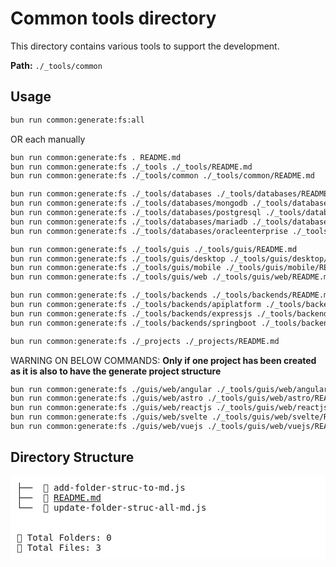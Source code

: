 # Common tools directory

This directory contains various tools to support the development.

**Path:** `./_tools/common`

## Usage

```bash
bun run common:generate:fs:all
```

OR each manually

```bash
bun run common:generate:fs . README.md
bun run common:generate:fs ./_tools ./_tools/README.md
bun run common:generate:fs ./_tools/common ./_tools/common/README.md
```

```bash
bun run common:generate:fs ./_tools/databases ./_tools/databases/README.md
bun run common:generate:fs ./_tools/databases/mongodb ./_tools/databases/mongodb/README.md
bun run common:generate:fs ./_tools/databases/postgresql ./_tools/databases/postgresql/README.md
bun run common:generate:fs ./_tools/databases/mariadb ./_tools/databases/mariadb/README.md
bun run common:generate:fs ./_tools/databases/oracleenterprise ./_tools/databases/oracleenterprise/README.md
```

```bash
bun run common:generate:fs ./_tools/guis ./_tools/guis/README.md
bun run common:generate:fs ./_tools/guis/desktop ./_tools/guis/desktop/README.md
bun run common:generate:fs ./_tools/guis/mobile ./_tools/guis/mobile/README.md
bun run common:generate:fs ./_tools/guis/web ./_tools/guis/web/README.md
```

```bash
bun run common:generate:fs ./_tools/backends ./_tools/backends/README.md
bun run common:generate:fs ./_tools/backends/apiplatform ./_tools/backends/apiplatform/README.md
bun run common:generate:fs ./_tools/backends/expressjs ./_tools/backends/expressjs/README.md
bun run common:generate:fs ./_tools/backends/springboot ./_tools/backends/springboot/README.md
```

```bash
bun run common:generate:fs ./_projects ./_projects/README.md
```

WARNING ON BELOW COMMANDS: **Only if one project has been created as it is also to have the generate project structure**

```bash
bun run common:generate:fs ./guis/web/angular ./_tools/guis/web/angular/README.md
bun run common:generate:fs ./guis/web/astro ./_tools/guis/web/astro/README.md
bun run common:generate:fs ./guis/web/reactjs ./_tools/guis/web/reactjs/README.md
bun run common:generate:fs ./guis/web/svelte ./_tools/guis/web/svelte/README.md
bun run common:generate:fs ./guis/web/vuejs ./_tools/guis/web/vuejs/README.md
```


## Directory Structure
<pre style="background-color: white; padding: 10px;">
├──  📄 add-folder-struc-to-md.js
├──  📄 <a href="README.md">README.md</a>
└──  📄 update-folder-struc-all-md.js


📂 Total Folders: 0
📄 Total Files: 3
</pre>
